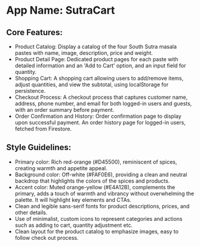 # **App Name**: SutraCart

## Core Features:

- Product Catalog: Display a catalog of the four South Sutra masala pastes with name, image, description, price and weight.
- Product Detail Page: Dedicated product pages for each paste with detailed information and an 'Add to Cart' option, and an input field for quantity.
- Shopping Cart: A shopping cart allowing users to add/remove items, adjust quantities, and view the subtotal, using localStorage for persistence.
- Checkout Process: A checkout process that captures customer name, address, phone number, and email for both logged-in users and guests, with an order summary before payment.
- Order Confirmation and History: Order confirmation page to display upon successful payment. An order history page for logged-in users, fetched from Firestore.

## Style Guidelines:

- Primary color: Rich red-orange (#D45500), reminiscent of spices, creating warmth and appetite appeal.
- Background color: Off-white (#FAF0E6), providing a clean and neutral backdrop that highlights the colors of the spices and products.
- Accent color: Muted orange-yellow (#E4A12B), complements the primary, adds a touch of warmth and vibrancy without overwhelming the palette. It will highlight key elements and CTAs.
- Clean and legible sans-serif fonts for product descriptions, prices, and other details.
- Use of minimalist, custom icons to represent categories and actions such as adding to cart, quantity adjustment etc.
- Clean layout for the product catalog to emphasize images, easy to follow check out process.